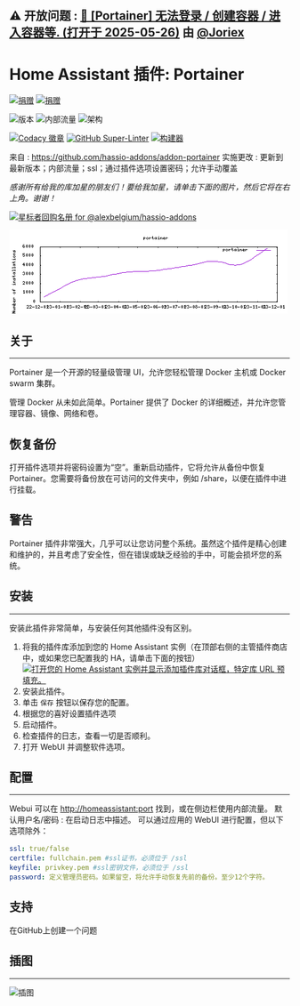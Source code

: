 ## &#9888; 开放问题 : [🐛 [Portainer] 无法登录 / 创建容器 / 进入容器等. (打开于 2025-05-26)](https://github.com/alexbelgium/hassio-addons/issues/1877) 由 [@Joriex](https://github.com/Joriex)

# Home Assistant 插件: Portainer

[![捐赠][donation-badge]](https://www.buymeacoffee.com/alexbelgium)
[![捐赠][paypal-badge]](https://www.paypal.com/donate/?hosted_button_id=DZFULJZTP3UQA)

![版本](https://img.shields.io/badge/dynamic/json?label=Version&query=%24.version&url=https%3A%2F%2Fraw.githubusercontent.com%2Falexbelgium%2Fhassio-addons%2Fmaster%2Fportainer%2Fconfig.json)
![内部流量](https://img.shields.io/badge/dynamic/json?label=Ingress&query=%24.ingress&url=https%3A%2F%2Fraw.githubusercontent.com%2Falexbelgium%2Fhassio-addons%2Fmaster%2Fportainer%2Fconfig.json)
![架构](https://img.shields.io/badge/dynamic/json?color=success&label=Arch&query=%24.arch&url=https%3A%2F%2Fraw.githubusercontent.com%2Falexbelgium%2Fhassio-addons%2Fmaster%2Fportainer%2Fconfig.json)

[![Codacy 徽章](https://app.codacy.com/project/badge/Grade/9c6cf10bdbba45ecb202d7f579b5be0e)](https://www.codacy.com/gh/alexbelgium/hassio-addons/dashboard?utm_source=github.com&utm_medium=referral&utm_content=alexbelgium/hassio-addons&utm_campaign=Badge_Grade)
[![GitHub Super-Linter](https://img.shields.io/github/actions/workflow/status/alexbelgium/hassio-addons/weekly-supelinter.yaml?label=Lint%20code%20base)](https://github.com/alexbelgium/hassio-addons/actions/workflows/weekly-supelinter.yaml)
[![构建器](https://img.shields.io/github/actions/workflow/status/alexbelgium/hassio-addons/onpush_builder.yaml?label=Builder)](https://github.com/alexbelgium/hassio-addons/actions/workflows/onpush_builder.yaml)

[donation-badge]: https://img.shields.io/badge/Buy%20me%20a%20coffee%20(no%20paypal)-%23d32f2f?logo=buy-me-a-coffee&style=flat&logoColor=white
[paypal-badge]: https://img.shields.io/badge/Buy%20me%20a%20coffee%20with%20Paypal-0070BA?logo=paypal&style=flat&logoColor=white

来自 : https://github.com/hassio-addons/addon-portainer
实施更改 : 更新到最新版本；内部流量；ssl；通过插件选项设置密码；允许手动覆盖

_感谢所有给我的库加星的朋友们！要给我加星，请单击下面的图片，然后它将在右上角。谢谢！_

[![星标者回购名册 for @alexbelgium/hassio-addons](https://raw.githubusercontent.com/alexbelgium/hassio-addons/master/.github/stars2.svg)](https://github.com/alexbelgium/hassio-addons/stargazers)

![下载演变](https://raw.githubusercontent.com/alexbelgium/hassio-addons/master/portainer/stats.png)

## 关于

---

Portainer 是一个开源的轻量级管理 UI，允许您轻松管理 Docker 主机或 Docker swarm 集群。

管理 Docker 从未如此简单。Portainer 提供了 Docker 的详细概述，并允许您管理容器、镜像、网络和卷。

## 恢复备份

打开插件选项并将密码设置为“空”。重新启动插件，它将允许从备份中恢复 Portainer。您需要将备份放在可访问的文件夹中，例如 /share，以便在插件中进行挂载。

## 警告

Portainer 插件非常强大，几乎可以让您访问整个系统。虽然这个插件是精心创建和维护的，并且考虑了安全性，但在错误或缺乏经验的手中，可能会损坏您的系统。

## 安装

---

安装此插件非常简单，与安装任何其他插件没有区别。

1. 将我的插件库添加到您的 Home Assistant 实例（在顶部右侧的主管插件商店中，或如果您已配置我的 HA，请单击下面的按钮）
   [![打开您的 Home Assistant 实例并显示添加插件库对话框，特定库 URL 预填充。](https://my.home-assistant.io/badges/supervisor_add_addon_repository.svg)](https://my.home-assistant.io/redirect/supervisor_add_addon_repository/?repository_url=https%3A%2F%2Fgithub.com%2Falexbelgium%2Fhassio-addons)
1. 安装此插件。
1. 单击 `保存` 按钮以保存您的配置。
1. 根据您的喜好设置插件选项
1. 启动插件。
1. 检查插件的日志，查看一切是否顺利。
1. 打开 WebUI 并调整软件选项。

## 配置

---

Webui 可以在 <http://homeassistant:port> 找到，或在侧边栏使用内部流量。
默认用户名/密码 : 在启动日志中描述。
可以通过应用的 WebUI 进行配置，但以下选项除外：

```yaml
ssl: true/false
certfile: fullchain.pem #ssl证书，必须位于 /ssl
keyfile: privkey.pem #ssl密钥文件，必须位于 /ssl
password: 定义管理员密码。如果留空，将允许手动恢复先前的备份。至少12个字符。
```

## 支持

在GitHub上创建一个问题

## 插图

---

![插图](https://github.com/hassio-addons/addon-portainer/raw/main/images/screenshot.png)
